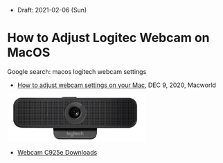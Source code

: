 * Draft: 2021-02-06 (Sun)

# How to Adjust Logitec Webcam on MacOS

Google search: macos logitech webcam settings
* [How to adjust webcam settings on your Mac](https://www.macworld.com/article/221765/how-to-tweak-settings-on-your-webcam.html), DEC 9, 2020, Macworld


<img src='images/c925e-feature-2-v2.png' width=319 height=108>

* [Webcam C925e Downloads](https://prosupport.logi.com/hc/en-us/articles/360039579114-Download-Stub-C925e-Webcam)
